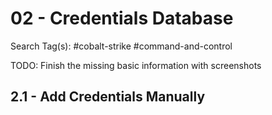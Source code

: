 # 02 - Credentials Database

Search Tag(s): #cobalt-strike #command-and-control

TODO: Finish the missing basic information with screenshots

## 2.1 - Add Credentials Manually